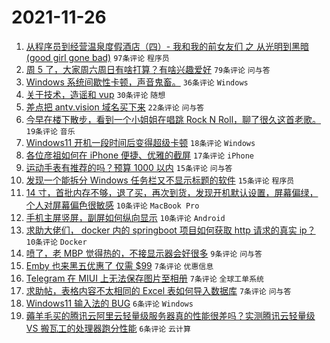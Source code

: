 # 2021-11-26

1. [从程序员到经营温泉度假酒店（四）- 我和我的前女友们 之 从光明到黑暗(good girl gone bad)](https://www.v2ex.com/t/818070) `97条评论` `程序员`
1. [周 5 了，大家周六周日有啥打算？有啥兴趣爱好](https://www.v2ex.com/t/818055) `79条评论` `问与答`
1. [Windows 系统间歇性卡顿，声音鬼畜。](https://www.v2ex.com/t/818084) `36条评论` `Windows`
1. [关于技术，造谣和 vup](https://www.v2ex.com/t/818099) `30条评论` `随想`
1. [差点把 antv.vision 域名买下来](https://www.v2ex.com/t/818080) `22条评论` `问与答`
1. [今早在楼下散步，看到一个小姐姐在唱跳 Rock N Roll，聊了很久这首老歌。](https://www.v2ex.com/t/818086) `19条评论` `音乐`
1. [Windows11 开机一段时间后变得超级卡顿](https://www.v2ex.com/t/818089) `18条评论` `Windows`
1. [各位彦祖如何在 iPhone 便捷、优雅的截屏](https://www.v2ex.com/t/818088) `17条评论` `iPhone`
1. [运动手表有推荐的吗？预算 1000 以内](https://www.v2ex.com/t/818094) `15条评论` `问与答`
1. [发现一个能拆分 Windows 任务栏又不显示标题的软件](https://www.v2ex.com/t/818079) `15条评论` `程序员`
1. [14 寸，首批内存不够，退了买，再次到货，发现开机默认设置，屏幕偏绿，个人对屏幕偏色很敏感](https://www.v2ex.com/t/818073) `10条评论` `MacBook Pro`
1. [手机主屏竖屏，副屏如何纵向显示](https://www.v2ex.com/t/818067) `10条评论` `Android`
1. [求助大佬们， docker 内的 springboot 项目如何获取 http 请求的真实 ip？](https://www.v2ex.com/t/818060) `10条评论` `Docker`
1. [喷了，老 MBP 觉得热的，不接显示器会好很多](https://www.v2ex.com/t/818095) `9条评论` `问与答`
1. [Emby 也来黑五优惠了 仅需 $99](https://www.v2ex.com/t/818092) `7条评论` `优惠信息`
1. [Telegram 在 MIUI 上无法保存图片至相册](https://www.v2ex.com/t/818091) `7条评论` `全球工单系统`
1. [求助帖，表格内容不太相同的 Excel 表如何导入数据库](https://www.v2ex.com/t/818057) `7条评论` `问与答`
1. [Windows11 输入法的 BUG](https://www.v2ex.com/t/818112) `6条评论` `Windows`
1. [薅羊毛买的腾讯云阿里云轻量级服务器真的性能很差吗？实测腾讯云轻量级 VS 搬瓦工的处理器跑分性能](https://www.v2ex.com/t/818105) `6条评论` `云计算`
